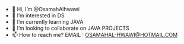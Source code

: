 - 👋 Hi, I’m @OsamahAlhwawi
- 👀 I’m interested in DS
- 🌱 I’m currently learning JAVA
- 💞️ I’m looking to collaborate on JAVA PROJECTS
- 📫 How to reach me? EMAIL : OSAMAHAL-HWAWI@HOTMAIL.COM


<!---
OsamahAlhwawi/OsamahAlhwawi is a ✨ special ✨ repository because its `README.md` (this file) appears on your GitHub profile.
You can click the Preview link to take a look at your changes.
--->
